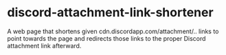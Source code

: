 # discord-attachment-link-shortener
 A web page that shortens given cdn.discordapp.com/attachment/.. links to point towards the page and redirects those links to the proper Discord attachment link afterward.

